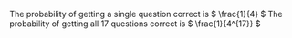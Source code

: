 The probability of getting a single question correct is $ \frac{1}{4} $
The probability of getting all 17 questions correct is $ \frac{1}{4^{17}} $
